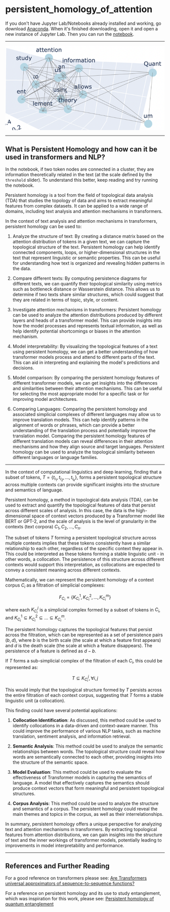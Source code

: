 # persistent_homology_of_attention
If you don't have Jupyter Lab/Notebooks already installed and working, go download [Anaconda](https://www.anaconda.com/). When it's finished downloading, open it and open a new instance of Jupyter Lab. Then you can run the [notebook](https://github.com/Amelie-Schreiber/persistent_homology_of_attention/blob/main/persistent_homology_attention.ipynb).

---

![simplicial_complex_2](https://github.com/Amelie-Schreiber/persistent_homology_of_attention/blob/main/simplicial_complex_2.png)

---
## What is Persistent Homology and how can it be used in transformers and NLP?

In the notebook, if two token nodes are connected in a cluster, they are information theoretically related in the text (at the scale defined by the `threshold` slider). To understand this better, keep reading and try running the notebook. 

Persistent homology is a tool from the field of topological data analysis (TDA) that studies the topology of data and aims to extract meaningful features from complex datasets. It can be applied to a wide range of domains, including text analysis and attention mechanisms in transformers.

In the context of text analysis and attention mechanisms in transformers, persistent homology can be used to:

1. Analyze the structure of text: By creating a distance matrix based on the attention distribution of tokens in a given text, we can capture the topological structure of the text. Persistent homology can help identify connected components, loops, or higher-dimensional structures in the text that represent linguistic or semantic properties. This can be useful for understanding how text is organized and revealing hidden patterns in the data.

2. Compare different texts: By computing persistence diagrams for different texts, we can quantify their topological similarity using metrics such as bottleneck distance or Wasserstein distance. This allows us to determine if two texts share similar structures, which could suggest that they are related in terms of topic, style, or content.

3. Investigate attention mechanisms in transformers: Persistent homology can be used to analyze the attention distributions produced by different layers and heads of a transformer model. This can provide insights into how the model processes and represents textual information, as well as help identify potential shortcomings or biases in the attention mechanism.

4. Model interpretability: By visualizing the topological features of a text using persistent homology, we can get a better understanding of how transformer models process and attend to different parts of the text. This can aid in interpreting and explaining the model's predictions and decisions.

5. Model comparison: By comparing the persistent homology features of different transformer models, we can get insights into the differences and similarities between their attention mechanisms. This can be useful for selecting the most appropriate model for a specific task or for improving model architectures.

6. Comparing Languages: Comparing the persistent homology and associated simplicial complexes of different languages may allow us to improve translation models. This can help identify patterns in the alignment of words or phrases, which can provide a better understanding of the translation process and potentially improve the translation model. Comparing the persistent homology features of different translation models can reveal differences in their attention mechanisms and how they align source and target languages. Persistent homology can be used to analyze the topological similarity between different languages or language families.

---

In the context of computational linguistics and deep learning, finding that a subset of tokens, $T = \{t_{i_1}, t_{i_2}, ..., t_{i_k}\}$, forms a persistent topological structure across multiple contexts can provide significant insights into the structure and semantics of language.

Persistent homology, a method in topological data analysis (TDA), can be used to extract and quantify the topological features of data that persist across different scales of analysis. In this case, the data is the high-dimensional space of context vectors produced by a Transformer model like BERT or GPT-2, and the scale of analysis is the level of granularity in the contexts (text corpora) $C_1, C_2, ..., C_n$.

The subset of tokens $T$ forming a persistent topological structure across multiple contexts implies that these tokens consistently have a similar relationship to each other, regardless of the specific context they appear in. This could be interpreted as these tokens forming a stable linguistic unit - in other words, a collocation. The persistence of this structure across different contexts would support this interpretation, as collocations are expected to convey a consistent meaning across different contexts.

Mathematically, we can represent the persistent homology of a context corpus $C_i$ as a filtration of simplicial complexes:

$$ F_{C_i} = \{K_{C_i}^1, K_{C_i}^2, ..., K_{C_i}^m\} $$

where each $K_{C_i}^j$ is a simplicial complex formed by a subset of tokens in $C_i$, and $K_{C_i}^1 \subseteq K_{C_i}^2 \subseteq ... \subseteq K_{C_i}^m$.

The persistent homology captures the topological features that persist across the filtration, which can be represented as a set of persistence pairs $(b,d)$, where $b$ is the birth scale (the scale at which a feature first appears) and $d$ is the death scale (the scale at which a feature disappears). The persistence of a feature is defined as $d - b$.

If $T$ forms a sub-simplicial complex of the filtration of each $C_i$, this could be represented as:

$$ T \subseteq K_{C_i}^j, \forall i,j $$

This would imply that the topological structure formed by $T$ persists across the entire filtration of each context corpus, suggesting that $T$ forms a stable linguistic unit (a collocation).

This finding could have several potential applications:

1. **Collocation Identification**: As discussed, this method could be used to identify collocations in a data-driven and context-aware manner. This could improve the performance of various NLP tasks, such as machine translation, sentiment analysis, and information retrieval.

2. **Semantic Analysis**: This method could be used to analyze the semantic relationships between words. The topological structure could reveal how words are semantically connected to each other, providing insights into the structure of the semantic space.

3. **Model Evaluation**: This method could be used to evaluate the effectiveness of Transformer models in capturing the semantics of language. A model that effectively captures the semantics should produce context vectors that form meaningful and persistent topological structures.

4. **Corpus Analysis**: This method could be used to analyze the structure and semantics of a corpus. The persistent homology could reveal the main themes and topics in the corpus, as well as their interrelationships.

In summary, persistent homology offers a unique perspective for analyzing text and attention mechanisms in transformers. By extracting topological features from attention distributions, we can gain insights into the structure of text and the inner workings of transformer models, potentially leading to improvements in model interpretability and performance.

---

## References and Further Reading
For a good reference on transformers please see:
[Are Transformers universal approximators of sequence-to-sequence functions?](https://arxiv.org/abs/1912.10077)

For a reference on persistent homology and its use to study entanglement, which was inspiration for this work, please see:
[Persistent homology of quantum entanglement](https://arxiv.org/abs/2110.10214)


